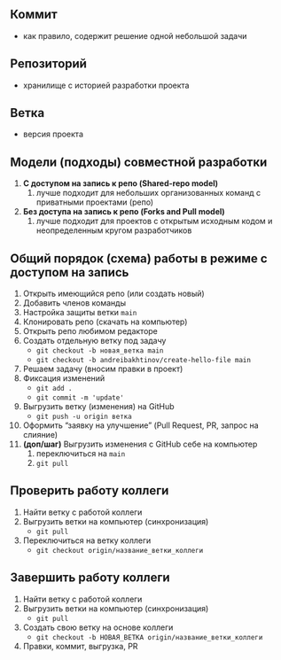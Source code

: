 ## Коммит

- как правило, содержит решение одной небольшой задачи

## Репозиторий

- хранилище с историей разработки проекта

## Ветка

- версия проекта

## Модели (подходы) совместной разработки

1. **С доступом на запись к репо (Shared-repo model)**
    1. лучше подходит для небольших организованных команд с приватными проектами (репо)
2. **Без доступа на запись к репо (Forks and Pull model)**
    1. лучше подходит для проектов с открытым исходным кодом и неопределенным кругом разработчиков

## Общий порядок (схема) работы в режиме с доступом на запись

1. Открыть имеющийся репо (или создать новый)
2. Добавить членов команды
3. Настройка защиты ветки `main`
4. Клонировать репо (скачать на компьютер)
5. Открыть репо любимом редакторе
6. Создать отдельную ветку под задачу
    - `git checkout -b новая_ветка main`
    - `git checkout -b andreibakhtinov/create-hello-file main`
7. Решаем задачу (вносим правки в проект)
8. Фиксация изменений
    - `git add .`
    - `git commit -m 'update'`
9. Выгрузить ветку (изменения) на GitHub
    - `git push -u origin ветка`
10. Оформить “заявку на улучшение” (Pull Request, PR, запрос на слияние)
11. **(доп/шаг)** Выгрузить изменения с GitHub себе на компьютер 
    1. переключиться на `main`
    2. `git pull`

## Проверить работу коллеги

1. Найти ветку с работой коллеги
2. Выгрузить ветки на компьютер (синхронизация)
    - `git pull`
3. Переключиться на ветку коллеги
    - `git checkout origin/название_ветки_коллеги`

## Завершить работу коллеги

1. Найти ветку с работой коллеги
2. Выгрузить ветки на компьютер (синхронизация)
    - `git pull`
3. Создать свою ветку на основе коллеги
    - `git checkout -b НОВАЯ_ВЕТКА origin/название_ветки_коллеги`
4. Правки, коммит, выгрузка, PR